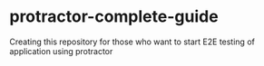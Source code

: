 # protractor-complete-guide
Creating this repository for those who want to start E2E testing of application using protractor
